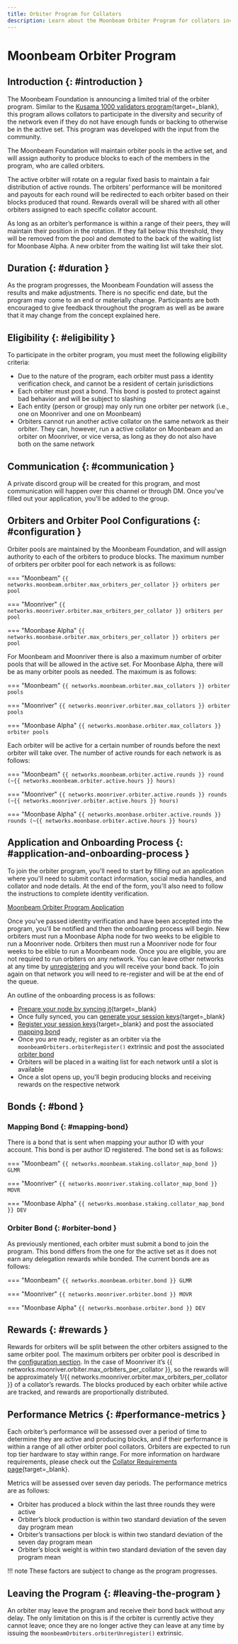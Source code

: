 ```yaml
---
title: Orbiter Program for Collators
description: Learn about the Moonbeam Orbiter Program for collators including the eligibility criteria, bond requirements, rewards, performance metrics, & more.
---
```


# Moonbeam Orbiter Program

## Introduction {: #introduction }

The Moonbeam Foundation is announcing a limited trial of the orbiter program. Similar to the [Kusama 1000 validators program](https://thousand-validators.kusama.network/){target=_blank}, this program allows collators to participate in the diversity and security of the network even if they do not have enough funds or backing to otherwise be in the active set. This program was developed with the input from the community.

The Moonbeam Foundation will maintain orbiter pools in the active set, and will assign authority to produce blocks to each of the members in the program, who are called orbiters. 

The active orbiter will rotate on a regular fixed basis to maintain a fair distribution of active rounds. The orbiters’ performance will be monitored and payouts for each round will be redirected to each orbiter based on their blocks produced that round. Rewards overall will be shared with all other orbiters assigned to each specific collator account. 

As long as an orbiter’s performance is within a range of their peers, they will maintain their position in the rotation. If they fall below this threshold, they will be removed from the pool and demoted to the back of the waiting list for Moonbase Alpha. A new orbiter from the waiting list will take their slot. 

## Duration {: #duration }

As the program progresses, the Moonbeam Foundation will assess the results and make adjustments. There is no specific end date, but the program may come to an end or materially change. Participants are both encouraged to give feedback throughout the program as well as be aware that it may change from the concept explained here.

## Eligibility {: #eligibility }

To participate in the orbiter program, you must meet the following eligibility criteria:

- Due to the nature of the program, each orbiter must pass a identity verification check, and cannot be a resident of certain jurisdictions
- Each orbiter must post a bond. This bond is posted to protect against bad behavior and will be subject to slashing
- Each entity (person or group) may only run one orbiter per network (i.e., one on Moonriver and one on Moonbeam)
- Orbiters cannot run another active collator on the same network as their orbiter. They can, however, run a active collator on Moonbeam and an orbiter on Moonriver, or vice versa, as long as they do not also have both on the same network

## Communication {: #communication }

A private discord group will be created for this program, and most communication will happen over this channel or through DM. Once you've filled out your application, you'll be added to the group.

## Orbiters and Orbiter Pool Configurations {: #configuration }

Orbiter pools are maintained by the Moonbeam Foundation, and will assign authority to each of the orbiters to produce blocks. The maximum number of orbiters per orbiter pool for each network is as follows:

=== "Moonbeam"
    ```
    {{ networks.moonbeam.orbiter.max_orbiters_per_collator }} orbiters per pool
    ```

=== "Moonriver"
    ```
    {{ networks.moonriver.orbiter.max_orbiters_per_collator }} orbiters per pool
    ```

=== "Moonbase Alpha"
    ```
    {{ networks.moonbase.orbiter.max_orbiters_per_collator }} orbiters per pool
    ```

For Moonbeam and Moonriver there is also a maximum number of orbiter pools that will be allowed in the active set. For Moonbase Alpha, there will be as many orbiter pools as needed. The maximum is as follows:

=== "Moonbeam"
    ```
    {{ networks.moonbeam.orbiter.max_collators }} orbiter pools
    ```

=== "Moonriver"
    ```
    {{ networks.moonriver.orbiter.max_collators }} orbiter pools
    ```

=== "Moonbase Alpha"
    ```
    {{ networks.moonbase.orbiter.max_collators }} orbiter pools
    ```

Each orbiter will be active for a certain number of rounds before the next orbiter will take over. The number of active rounds for each network is as follows:

=== "Moonbeam"
    ```
    {{ networks.moonbeam.orbiter.active.rounds }} round (~{{ networks.moonbeam.orbiter.active.hours }} hours)
    ```

=== "Moonriver"
    ```
    {{ networks.moonriver.orbiter.active.rounds }} rounds (~{{ networks.moonriver.orbiter.active.hours }} hours)
    ```

=== "Moonbase Alpha"
    ```
    {{ networks.moonbase.orbiter.active.rounds }} rounds (~{{ networks.moonbase.orbiter.active.hours }} hours)
    ```

## Application and Onboarding Process {: #application-and-onboarding-process }

To join the orbiter program, you'll need to start by filling out an application where you'll need to submit contact information, social media handles, and collator and node details. At the end of the form, you'll also need to follow the instructions to complete identity verification.

<div class="button-wrapper">
    <a href="https://docs.google.com/forms/d/e/1FAIpQLSewdSAFgs0ZbgvlflmZbHrSpe6uH9HdXdGIL7i07AB2pFgxVQ/viewform" target="_blank" class="md-button">Moonbeam Orbiter Program Application</a>
</div>

Once you've passed identity verification and have been accepted into the program, you'll be notified and then the onboarding process will begin. New orbiters must run a Moonbase Alpha node for two weeks to be eligible to run a Moonriver node. Orbiters then must run a Moonriver node for four weeks to be elible to run a Moonbeam node. Once you are eligible, you are not required to run orbiters on any network. You can leave other networks at any time by [unregistering](#leaving-the-program) and you will receive your bond back. To join again on that network you will need to re-register and will be at the end of the queue.

An outline of the onboarding process is as follows:

- [Prepare your node by syncing it](/node-operators/networks/run-a-node/overview){target=_blank}
- Once fully synced, you can [generate your session keys](/node-operators/networks/collators/account-management/#session-keys){target=_blank}
- [Register your session keys](/node-operators/networks/collators/account-management/#map-author-id-set-session-keys){target=_blank} and post the associated [mapping bond](#mapping-bond)
- Once you are ready, register as an orbiter via the `moonbeamOrbiters.orbiterRegister()` extrinsic and post the associated [orbiter bond](#bond)
- Orbiters will be placed in a waiting list for each network until a slot is available
- Once a slot opens up, you'll begin producing blocks and receiving rewards on the respective network

## Bonds {: #bond }

### Mapping Bond {: #mapping-bond}

There is a bond that is sent when mapping your author ID with your account. This bond is per author ID registered. The bond set is as follows:

=== "Moonbeam"
    ```
    {{ networks.moonbeam.staking.collator_map_bond }} GLMR
    ```

=== "Moonriver"
    ```
    {{ networks.moonriver.staking.collator_map_bond }} MOVR
    ```

=== "Moonbase Alpha"
    ```
    {{ networks.moonbase.staking.collator_map_bond }} DEV
    ``` 

### Orbiter Bond {: #orbiter-bond }

As previously mentioned, each orbiter must submit a bond to join the program. This bond differs from the one for the active set as it does not earn any delegation rewards while bonded. The current bonds are as follows:

=== "Moonbeam"
    ```
    {{ networks.moonbeam.orbiter.bond }} GLMR
    ```

=== "Moonriver"
    ```
    {{ networks.moonriver.orbiter.bond }} MOVR
    ```

=== "Moonbase Alpha"
    ```
    {{ networks.moonbase.orbiter.bond }} DEV
    ```

## Rewards {: #rewards }

Rewards for orbiters will be split between the other orbiters assigned to the same orbiter pool. The maximum orbiters per orbiter pool is described in the [configuration section](#configuration). In the case of Moonriver it’s {{ networks.moonriver.orbiter.max_orbiters_per_collator }}, so the rewards will be approximately 1/{{ networks.moonriver.orbiter.max_orbiters_per_collator }} of a collator’s rewards. The blocks produced by each orbiter while active are tracked, and rewards are proportionally distributed.

## Performance Metrics {: #performance-metrics }

Each orbiter’s performance will be assessed over a period of time to determine they are active and producing blocks, and if their performance is within a range of all other orbiter pool collators. Orbiters are expected to run top tier hardware to stay within range. For more information on hardware requirements, please check out the [Collator Requirements page](/node-operators/networks/collators/requirements/){target=_blank}. 

Metrics will be assessed over seven day periods. The performance metrics are as follows:

- Orbiter has produced a block within the last three rounds they were active 
- Orbiter’s block production is within two standard deviation of the seven day program mean
- Orbiter’s transactions per block is within two standard deviation of the seven day program mean 
- Orbiter’s block weight is within two standard deviation of the seven day program mean

!!! note
    These factors are subject to change as the program progresses.

## Leaving the Program {: #leaving-the-program }

An orbiter may leave the program and receive their bond back without any delay. The only limitation on this is if the orbiter is currently active they cannot leave; once they are no longer active they can leave at any time by issuing the `moonbeamOrbiters.orbiterUnregister()` extrinsic. 
